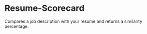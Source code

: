 # Resume-Scorecard
Compares a job description with your resume and returns a similarity percentage.  
